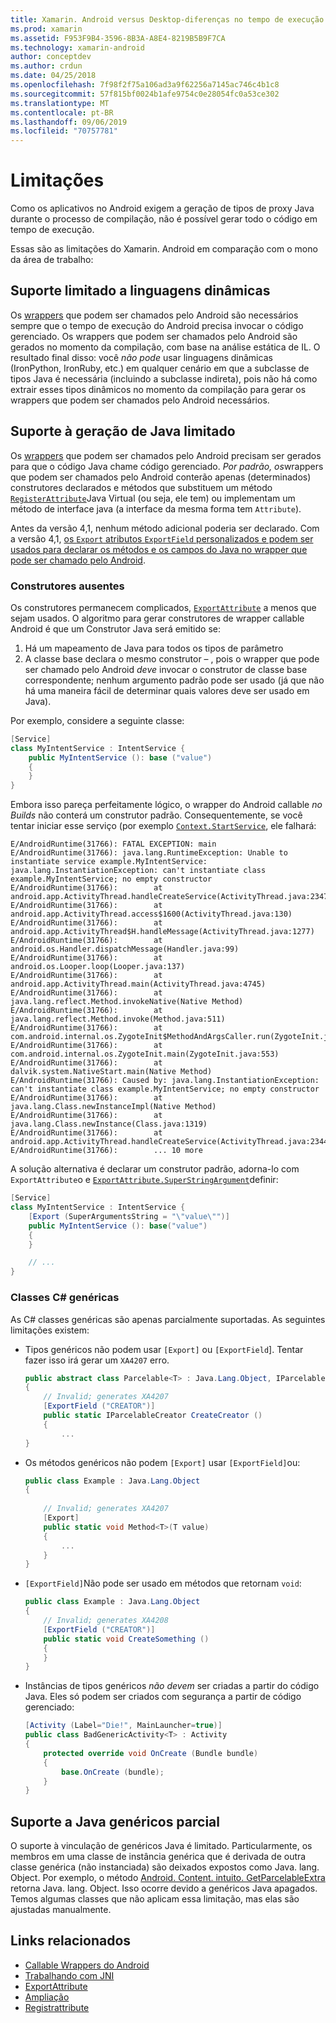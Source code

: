 ```yaml
---
title: Xamarin. Android versus Desktop-diferenças no tempo de execução do mono
ms.prod: xamarin
ms.assetid: F953F9B4-3596-8B3A-A8E4-8219B5B9F7CA
ms.technology: xamarin-android
author: conceptdev
ms.author: crdun
ms.date: 04/25/2018
ms.openlocfilehash: 7f98f2f75a106ad3a9f62256a7145ac746c4b1c8
ms.sourcegitcommit: 57f815bf0024b1afe9754c0e28054fc0a53ce302
ms.translationtype: MT
ms.contentlocale: pt-BR
ms.lasthandoff: 09/06/2019
ms.locfileid: "70757781"
---
```

# <a name="limitations"></a>Limitações

Como os aplicativos no Android exigem a geração de tipos de proxy Java durante o processo de compilação, não é possível gerar todo o código em tempo de execução.

Essas são as limitações do Xamarin. Android em comparação com o mono da área de trabalho:

## <a name="limited-dynamic-language-support"></a>Suporte limitado a linguagens dinâmicas

 Os [wrappers](~/android/platform/java-integration/android-callable-wrappers.md) que podem ser chamados pelo Android são necessários sempre que o tempo de execução do Android precisa invocar o código gerenciado. Os wrappers que podem ser chamados pelo Android são gerados no momento da compilação, com base na análise estática de IL. O resultado final disso: você *não pode* usar linguagens dinâmicas (IronPython, IronRuby, etc.) em qualquer cenário em que a subclasse de tipos Java é necessária (incluindo a subclasse indireta), pois não há como extrair esses tipos dinâmicos no momento da compilação para gerar os wrappers que podem ser chamados pelo Android necessários.

## <a name="limited-java-generation-support"></a>Suporte à geração de Java limitado

Os [wrappers](~/android/platform/java-integration/android-callable-wrappers.md) que podem ser chamados pelo Android precisam ser gerados para que o código Java chame código gerenciado. *Por padrão, os*wrappers que podem ser chamados pelo Android conterão apenas (determinados) construtores declarados e métodos que substituem um método [`RegisterAttribute`](xref:Android.Runtime.RegisterAttribute)Java Virtual (ou seja, ele tem) ou implementam um método de interface java (a interface da mesma forma tem `Attribute`).
  
Antes da versão 4,1, nenhum método adicional poderia ser declarado. Com a versão 4,1, [os `Export` atributos `ExportField` personalizados e podem ser usados para declarar os métodos e os campos do Java no wrapper que pode ser chamado pelo Android](~/android/platform/java-integration/working-with-jni.md).

### <a name="missing-constructors"></a>Construtores ausentes

Os construtores permanecem complicados, [`ExportAttribute`](xref:Java.Interop.ExportAttribute) a menos que sejam usados. O algoritmo para gerar construtores de wrapper callable Android é que um Construtor Java será emitido se:

1. Há um mapeamento de Java para todos os tipos de parâmetro
2. A classe base declara o mesmo construtor &ndash; , pois o wrapper que pode ser chamado pelo Android *deve* invocar o construtor de classe base correspondente; nenhum argumento padrão pode ser usado (já que não há uma maneira fácil de determinar quais valores deve ser usado em Java).

Por exemplo, considere a seguinte classe:

```csharp
[Service]
class MyIntentService : IntentService {
    public MyIntentService (): base ("value")
    {
    }
}
```

Embora isso pareça perfeitamente lógico, o wrapper do Android callable *no Builds* não conterá um construtor padrão. Consequentemente, se você tentar iniciar esse serviço (por exemplo [`Context.StartService`](xref:Android.Content.Context.StartService*), ele falhará:

```shell
E/AndroidRuntime(31766): FATAL EXCEPTION: main
E/AndroidRuntime(31766): java.lang.RuntimeException: Unable to instantiate service example.MyIntentService: java.lang.InstantiationException: can't instantiate class example.MyIntentService; no empty constructor
E/AndroidRuntime(31766):        at android.app.ActivityThread.handleCreateService(ActivityThread.java:2347)
E/AndroidRuntime(31766):        at android.app.ActivityThread.access$1600(ActivityThread.java:130)
E/AndroidRuntime(31766):        at android.app.ActivityThread$H.handleMessage(ActivityThread.java:1277)
E/AndroidRuntime(31766):        at android.os.Handler.dispatchMessage(Handler.java:99)
E/AndroidRuntime(31766):        at android.os.Looper.loop(Looper.java:137)
E/AndroidRuntime(31766):        at android.app.ActivityThread.main(ActivityThread.java:4745)
E/AndroidRuntime(31766):        at java.lang.reflect.Method.invokeNative(Native Method)
E/AndroidRuntime(31766):        at java.lang.reflect.Method.invoke(Method.java:511)
E/AndroidRuntime(31766):        at com.android.internal.os.ZygoteInit$MethodAndArgsCaller.run(ZygoteInit.java:786)
E/AndroidRuntime(31766):        at com.android.internal.os.ZygoteInit.main(ZygoteInit.java:553)
E/AndroidRuntime(31766):        at dalvik.system.NativeStart.main(Native Method)
E/AndroidRuntime(31766): Caused by: java.lang.InstantiationException: can't instantiate class example.MyIntentService; no empty constructor
E/AndroidRuntime(31766):        at java.lang.Class.newInstanceImpl(Native Method)
E/AndroidRuntime(31766):        at java.lang.Class.newInstance(Class.java:1319)
E/AndroidRuntime(31766):        at android.app.ActivityThread.handleCreateService(ActivityThread.java:2344)
E/AndroidRuntime(31766):        ... 10 more
```

A solução alternativa é declarar um construtor padrão, adorna-lo com `ExportAttribute`o e [`ExportAttribute.SuperStringArgument`](xref:Java.Interop.ExportAttribute.SuperArgumentsString)definir: 

```csharp
[Service]
class MyIntentService : IntentService {
    [Export (SuperArgumentsString = "\"value\"")]
    public MyIntentService (): base("value")
    {
    }

    // ...
}
```

### <a name="generic-c-classes"></a>Classes C# genéricas

As C# classes genéricas são apenas parcialmente suportadas. As seguintes limitações existem:

- Tipos genéricos não podem usar `[Export]` ou `[ExportField`]. Tentar fazer isso irá gerar um `XA4207` erro.

    ```csharp
    public abstract class Parcelable<T> : Java.Lang.Object, IParcelable
    {
        // Invalid; generates XA4207
        [ExportField ("CREATOR")]
        public static IParcelableCreator CreateCreator ()
        {
            ...
    }
    ```

- Os métodos genéricos não podem `[Export]` usar `[ExportField]`ou:

    ```csharp
    public class Example : Java.Lang.Object
    {
        
        // Invalid; generates XA4207
        [Export]
        public static void Method<T>(T value)
        {
            ...
        }
    }
    ```

- `[ExportField]`Não pode ser usado em métodos que retornam `void`:

    ```csharp
    public class Example : Java.Lang.Object
    {
        // Invalid; generates XA4208
        [ExportField ("CREATOR")]
        public static void CreateSomething ()
        {
        }
    }
    ```

- Instâncias de tipos genéricos _não devem_ ser criadas a partir do código Java.
    Eles só podem ser criados com segurança a partir de código gerenciado:

    ```csharp
    [Activity (Label="Die!", MainLauncher=true)]
    public class BadGenericActivity<T> : Activity
    {
        protected override void OnCreate (Bundle bundle)
        {
            base.OnCreate (bundle);
        }
    }
    ```

## <a name="partial-java-generics-support"></a>Suporte a Java genéricos parcial

O suporte à vinculação de genéricos Java é limitado. Particularmente, os membros em uma classe de instância genérica que é derivada de outra classe genérica (não instanciada) são deixados expostos como Java. lang. Object. Por exemplo, o método [Android. Content. intuito. GetParcelableExtra](xref:Android.Content.Intent.GetParcelableExtra*) retorna Java. lang. Object. Isso ocorre devido a genéricos Java apagados.
Temos algumas classes que não aplicam essa limitação, mas elas são ajustadas manualmente.

## <a name="related-links"></a>Links relacionados

- [Callable Wrappers do Android](~/android/platform/java-integration/android-callable-wrappers.md)
- [Trabalhando com JNI](~/android/platform/java-integration/working-with-jni.md)
- [ExportAttribute](xref:Java.Interop.ExportAttribute)
- [Ampliação](xref:Java.Interop.ExportAttribute.SuperArgumentsString)
- [Registrattribute](xref:Android.Runtime.RegisterAttribute)
